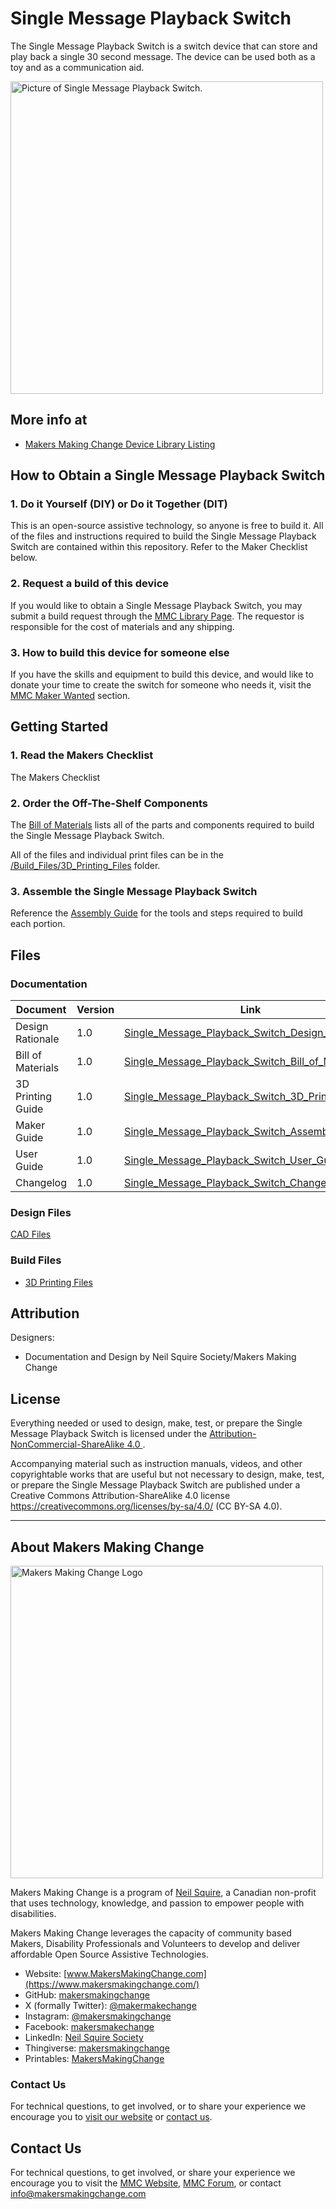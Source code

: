 # Single Message Playback Switch
The Single Message Playback Switch is a switch device that can store and play back a single 30 second message. The device can be used both as a toy and as a communication aid.

<img src="Photos/Single_Message_Playback_Switch.jpg" width="500" alt="Picture of Single Message Playback Switch.">

## More info at
- [Makers Making Change Device Library Listing]([https://makersmakingchange.com/project/Single-Message-Playback-Switch/](https://www.makersmakingchange.com/s/product/single-message-playback-switch/01tJR000001HyonYAC))


## How to Obtain a Single Message Playback Switch
### 1. Do it Yourself (DIY) or Do it Together (DIT)

This is an open-source assistive technology, so anyone is free to build it. All of the files and instructions required to build the Single Message Playback Switch are contained within this repository. Refer to the Maker Checklist below.

### 2. Request a build of this device

If you would like to obtain a Single Message Playback Switch, you may submit a build request through the [MMC Library Page](https://makersmakingchange.com/project/Single-Message-Playback-Switch/). The requestor is responsible for the cost of materials and any shipping.

### 3. How to build this device for someone else

If you have the skills and equipment to build this device, and would like to donate your time to create the switch for someone who needs it, visit the [MMC Maker Wanted](https://makersmakingchange.com/maker-wanted/) section.


## Getting Started

### 1. Read the Makers Checklist

The Makers Checklist 

### 2. Order the Off-The-Shelf Components

The [Bill of Materials](/Documentation/Single_Message_Playback_Switch_BOM.xlsx) lists all of the parts and components required to build the Single Message Playback Switch. 

All of the files and individual print files can be in the [/Build_Files/3D_Printing_Files](/Build_Files/3D_Printing_Files/) folder.

### 3. Assemble the Single Message Playback Switch

Reference the [Assembly Guide](/Documentation/Single_Message_Playback_Switch_Maker_Guide.pdf) for the tools and steps required to build each portion.

## Files
### Documentation
| Document             | Version | Link |
|----------------------|---------|------|
| Design Rationale     | 1.0     | [Single_Message_Playback_Switch_Design_Rationale](/Documentation/Single_Message_Playback_Switch_Design_Rationale.pdf)     |
| Bill of Materials    | 1.0     | [Single_Message_Playback_Switch_Bill_of_Materials](/Documentation/Single_Message_Playback_Switch_BOM.xlsx)     |
| 3D Printing Guide    | 1.0     | [Single_Message_Playback_Switch_3D_Printing_Guide](/Documentation/Single_Message_Playback_Switch_3D_Printing_Guide.pdf)     |
| Maker Guide       | 1.0     | [Single_Message_Playback_Switch_Assembly_Guide](/Documentation/Single_Message_Playback_Switch_Assembly_Guide.pdf)     |
| User Guide           | 1.0     | [Single_Message_Playback_Switch_User_Guide](/Documentation/Single_Message_Playback_Switch_User_Guide.pdf)    |
| Changelog            | 1.0     | [Single_Message_Playback_Switch_Changelog](Changes.txt)     |

### Design Files
[CAD Files](/Design_Files)

### Build Files
 - [3D Printing Files](/Build_Files/3D_Printing_Files)

## Attribution
Designers:
 - Documentation and Design by Neil Squire Society/Makers Making Change



## License
Everything needed or used to design, make, test, or prepare the Single Message Playback Switch is licensed under the [Attribution-NonCommercial-ShareAlike 4.0 ](https://creativecommons.org/licenses/by-nc-sa/4.0/).

Accompanying material such as instruction manuals, videos, and other copyrightable works that are useful but not necessary to design, make, test, or prepare the Single Message Playback Switch are published under a Creative Commons Attribution-ShareAlike 4.0 license https://creativecommons.org/licenses/by-sa/4.0/ (CC BY-SA 4.0).


---

## About Makers Making Change
[<img src="https://raw.githubusercontent.com/makersmakingchange/makersmakingchange/main/img/mmc_logo.svg" width="500" alt="Makers Making Change Logo">](https://www.makersmakingchange.com/)

Makers Making Change is a program of [Neil Squire](https://www.neilsquire.ca/), a Canadian non-profit that uses technology, knowledge, and passion to empower people with disabilities.

Makers Making Change leverages the capacity of community based Makers, Disability Professionals and Volunteers to develop and deliver affordable Open Source Assistive Technologies.

 - Website: [www.MakersMakingChange.com](https://www.makersmakingchange.com/)
 - GitHub: [makersmakingchange](https://github.com/makersmakingchange)
 - X (formally Twitter): [@makermakechange](https://twitter.com/makermakechange)
 - Instagram: [@makersmakingchange](https://www.instagram.com/makersmakingchange)
 - Facebook: [makersmakechange](https://www.facebook.com/makersmakechange)
 - LinkedIn: [Neil Squire Society](https://www.linkedin.com/company/neil-squire-society/)
 - Thingiverse: [makersmakingchange](https://www.thingiverse.com/makersmakingchange/about)
 - Printables: [MakersMakingChange](https://www.printables.com/@MakersMakingChange)

### Contact Us
For technical questions, to get involved, or to share your experience we encourage you to [visit our website](https://www.makersmakingchange.com/) or [contact us](https://www.makersmakingchange.com/s/contact).



## Contact Us

For technical questions, to get involved, or share your experience we encourage you to visit the [MMC Website](https://www.makersmakingchange.com/), [MMC Forum](https://makersmakingchange.com/forum), or contact info@makersmakingchange.com
